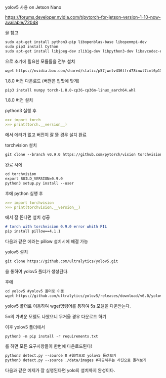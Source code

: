 yolov5 사용 on Jetson Nano	

https://forums.developer.nvidia.com/t/pytorch-for-jetson-version-1-10-now-available/72048

을 참고



```markdown
sudo apt-get install python3-pip libopenblas-base libopenmpi-dev
sudo pip3 install Cython
sudo apt-get install libjpeg-dev zlib1g-dev libpython3-dev libavcodec-dev libavformat-dev libswscale-dev
```

으로 초기에 필요한 모듈들을 전부 설치



```markdown
wget https://nvidia.box.com/shared/static/p57jwntv436lfrd78inwl7iml6p13fzh.whl -O torch-1.8.0-cp36-cp36m-linux_aarch64.whl
```

1.8.0 버전 다운로드 (버전은 입맛에 맞게)



```markdown
pip3 install numpy torch-1.8.0-cp36-cp36m-linux_aarch64.whl
```

1.8.0 버전 설치 

python3 실행 후

```markdown
>>> import torch
>>> print(torch.__version__)
```

에서 에러가 없고 버전이 잘 뜰 경우 설치 완료



torchvision 설치

```markdown
git clone --branch v0.9.0 https://github.com/pytorch/vision torchvision
```

완료 시에

```markdown
cd torchvision
export BUILD_VERSION=0.9.0
python3 setup.py install --user
```

후에 python 실행 후

```markdown
>>> import torchvision
>>> print(torchvision.__version__)
```

에서 잘 뜬다면 설치 성공

```markdown
# torch with torchvision 0.9.0 error whith PIL
pip install pillow==4.1.1
```

다음과 같은 에러는 pillow 설치시에 해결 가능





yolov5 설치 

```markdown
git clone https://github.com/ultralytics/yolov5.git
```

을 통하여 yolov5 폴더가 생성된다.

후에 

```markdown
cd yolov5 #yolov5 폴더로 이동
wget https://github.com/ultralytics/yolov5/releases/download/v6.0/yolov5s.pt
```

yolov5 폴더로 이동하여 wget명령어를 통하여 5s 모델을 다운받는다. 

5n의 가벼운 모델도 나왔으니 무거울 경우 다운로드 하기



이후 yolov5 폴더에서

```mark
python3 -m pip install -r requirements.txt
```

를 하면 모든 요구사항들이 한번에 다운로드된다!



```markdown
python3 detect.py --source 0 #웹캠으로 yolov5 돌려보기
python3 detect.py --source ./data/images #제공해주는 사진으로 돌려보기
```

다음과 같은 예제가 잘 실행된다면 yolo의 설치까지 완성이다.
